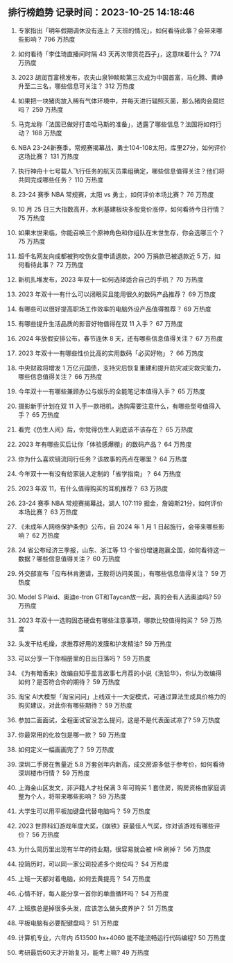 
## 排行榜趋势 记录时间：2023-10-25 14:18:46
  
  1. 专家指出「明年假期调休没有连上 7 天班的情况」，如何看待此事？会带来哪些影响？ 796 万热度
    
  2. 如何看待「李佳琦直播间时隔 43 天再次带货花西子」，这意味着什么？ 774 万热度
    
  3. 2023 胡润百富榜发布，农夫山泉钟睒睒第三次成为中国首富，马化腾、黄峥升至二三名，哪些信息可关注？ 312 万热度
    
  4. 如果把一块猪肉放入稀有气体环境中，并每天进行辐照灭菌，那么猪肉会腐烂吗？ 259 万热度
    
  5. 马克龙称「法国已做好打击哈马斯的准备」，透露了哪些信息？法国将如何行动？ 168 万热度
    
  6. NBA 23-24新赛季，常规赛揭幕战，勇士104-108太阳，库里27分，如何评价这场比赛？ 131 万热度
    
  7. 执行神舟十七号载人飞行任务的航天员乘组确定，哪些信息值得关注？他们将共同完成哪些任务？ 110 万热度
    
  8. 23-24 赛季 NBA 常规赛，太阳 vs 勇士，如何评价本场比赛？ 76 万热度
    
  9. 10 月 25 日三大指数高开，水利基建板块多股竞价涨停，如何看待今日行情？ 75 万热度
    
  10. 如果末世来临，你能召唤三个原神角色和你组队在末世生存，你会选哪三个？ 75 万热度
    
  11. 超千名网友向成都被狗咬伤女童申请退款，200 万捐款已被退款近 5 万，如何看待此事？ 72 万热度
    
  12. 新机扎堆发布，2023 年双十一如何选择适合自己的手机？ 70 万热度
    
  13. 2023 年双十一有什么可以闭眼买且能用很久的数码产品推荐？ 69 万热度
    
  14. 有哪些可以很好提高职场工作效率的电脑外设产品值得推荐？ 69 万热度
    
  15. 有哪些提升生活品质的影音好物值得在双 11 入手？ 67 万热度
    
  16. 2024 年放假安排公布，春节连休 8 天，还有哪些信息值得关注？ 67 万热度
    
  17. 2023 年双十一有哪些性价比高的实用数码「必买好物」？ 66 万热度
    
  18. 中央财政将增发 1 万亿元国债，支持灾后恢复重建和提升防灾减灾救灾能力，哪些信息值得关注？ 66 万热度
    
  19. 今年双十一有哪些兼顾办公与娱乐的全能笔记本值得入手？ 65 万热度
    
  20. 摄影新手计划在双 11 入手一款相机，选购需要注意什么，有哪些型号值得入手？ 65 万热度
    
  21. 看完《仿生人间》后，你觉得仿生人到底该不该存在？ 65 万热度
    
  22. 2023 年有哪些买后让你「体验感爆棚」的数码产品？ 64 万热度
    
  23. 你为什么喜欢镜流同行任务？该故事的亮点在哪里？ 64 万热度
    
  24. 今年双十一有没有给家装人定制的「省学指南」？ 64 万热度
    
  25. 2023 年双 11，有什么值得购买的耳机推荐？ 63 万热度
    
  26. 23-24 赛季 NBA 常规赛揭幕战，湖人 107:119 掘金，詹姆斯21分，如何评价本场比赛？ 63 万热度
    
  27. 《未成年人网络保护条例》公布，自 2024 年 1 月 1 日起施行，会带来哪些影响？ 62 万热度
    
  28. 24 省公布经济三季报，山东、浙江等 13 个省份增速跑赢全国，如何看待这一数据？哪些信息值得关注？ 60 万热度
    
  29. 外交部宣布「应布林肯邀请，王毅将访问美国」，有哪些信息值得关注？ 59 万热度
    
  30. Model S Plaid、奥迪e-tron GT和Taycan放一起，真的会有人选奥迪吗? 59 万热度
    
  31. 2023 年双十一选购固态硬盘有哪些注意事项，哪款比较值得购买？ 59 万热度
    
  32. 头发干枯毛燥，求推荐好用的发膜和护发精油? 59 万热度
    
  33. 可以分享一下你相册里的日出日落吗？ 59 万热度
    
  34. 《为有暗香来》改编自知乎盐言故事七月荔的小说《洗铅华》，你认为改编得如何？是否符合你的期待？ 59 万热度
    
  35. 淘宝 AI大模型「淘宝问问」上线双十一大促模式，可通过算法生成具价格力的购买建议，对此你有哪些期待？ 59 万热度
    
  36. 参加二面面试，全程面试官没怎么提问，这是不是代表面试凉了? 59 万热度
    
  37. 你最常用的化妆包是哪一款？ 59 万热度
    
  38. 如何定义一幅画画完了？ 59 万热度
    
  39. 深圳二手房在售量近 5.8 万套创年内新高，成交房源多低于参考价，如何看待深圳楼市行情？ 59 万热度
    
  40. 上海金山区发文，非沪籍人才社保满 3 年可购买 1 套住房，购房资格由家庭调整为个人，将带来哪些影响？ 59 万热度
    
  41. 大学生可以用平板加键盘代替电脑吗？ 59 万热度
    
  42. 2023 世界科幻游戏年度大奖，《崩铁》获最佳人气奖，你对该游戏有哪些评价？ 56 万热度
    
  43. 为什么简历里出现有半年的待业期，很容易就会被 HR 刷掉？ 56 万热度
    
  44. 投简历时，可以同一家公司投递多个岗位吗？ 54 万热度
    
  45. 上班一天都对着电脑，如何去黄提亮？ 54 万热度
    
  46. 心情不好，每人能分享一首你的单曲循环吗？ 54 万热度
    
  47. 上班族总是掉很多头发，应该怎么做头皮养护？ 51 万热度
    
  48. 平板电脑有必要配键盘吗？ 51 万热度
    
  49. 计算机专业，六年内 i513500 hx+4060 能不能流畅运行代码编程? 50 万热度
    
  50. 考研最后60天才开始复习，能考上嘛? 49 万热度
    